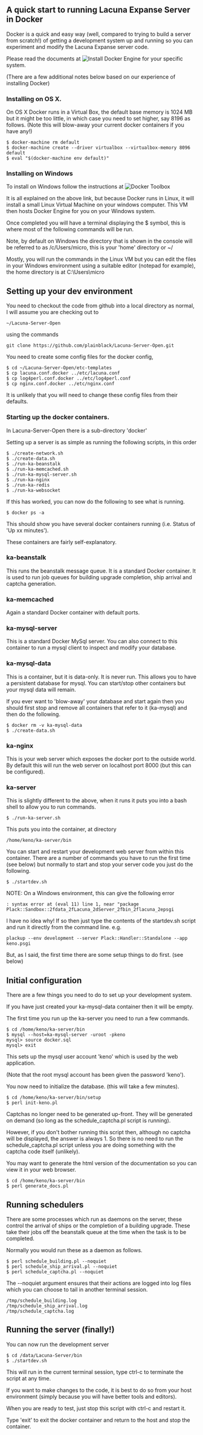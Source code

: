 ## A quick start to running Lacuna Expanse Server in Docker

Docker is a quick and easy way (well, compared to trying to build a server from 
scratch!) of getting a development system up and running so you can experiment
and modify the Lacuna Expanse server code.

Please read the documents at ![Install Docker Engine](https://docs.docker.com/engine/installation/)
for your specific system.

(There are a few additional notes below based on our experience of installing Docker)

### Installing on OS X.

On OS X Docker runs in a Virtual Box, the default base memory is 1024 MB but
it might be too little, in which case you need to set higher, say 8196 as 
follows. (Note this will blow-away your current docker containers if you have
any!)

    $ docker-machine rm default
    $ docker-machine create --driver virtualbox --virtualbox-memory 8096 default
    $ eval "$(docker-machine env default)"

### Installing on Windows

To install on Windows follow the instructions at ![Docker Toolbox](https://www.docker.com/products/docker-toolbox)

It is all explained on the above link, but because Docker runs in Linux, it will
install a small Linux Virtual Machine on your windows computer. This VM then hosts 
Docker Engine for you on your Windows system.

Once completed you will have a terminal displaying the $ symbol, this is where
most of the following commands will be run.

Note, by default on Windows the directory that is shown in the console will be
referred to as /c/Users/micro, this is your 'home' directory or ~/

Mostly, you will run the commands in the Linux VM but you can edit the files in
your Windows environment using a suitable editor (notepad for example), the
home directory is at C:\\Users\micro

## Setting up your dev environment

You need to checkout the code from github into a local directory as normal, I
will assume you are checking out to 

    ~/Lacuna-Server-Open

using the commands

    git clone https://github.com/plainblack/Lacuna-Server-Open.git

You need to create some config files for the docker config,

    $ cd ~/Lacuna-Server-Open/etc-templates
    $ cp lacuna.conf.docker ../etc/lacuna.conf
    $ cp log4perl.conf.docker ../etc/log4perl.conf
    $ cp nginx.conf.docker ../etc/nginx.conf

It is unlikely that you will need to change these config files from their
defaults.

### Starting up the docker containers.

In Lacuna-Server-Open there is a sub-directory 'docker'

Setting up a server is as simple as running the following scripts, in this
order

    $ ./create-network.sh
    $ ./create-data.sh
    $ ./run-ka-beanstalk
    $ ./run-ka-memcached.sh
    $ ./run-ka-mysql-server.sh
    $ ./run-ka-nginx
    $ ./run-ka-redis
    $ ./run-ka-websocket

If this has worked, you can now do the following to see what is running.

    $ docker ps -a

This should show you have several docker containers running (i.e. Status
of 'Up xx minutes').

These containers are fairly self-explanatory.

### ka-beanstalk

This runs the beanstalk message queue. It is a standard Docker container.
It is used to run job queues for building upgrade completion, ship arrival
and captcha generation.

### ka-memcached

Again a standard Docker container with default ports.

### ka-mysql-server

This is a standard Docker MySql server. You can also connect to this
container to run a mysql client to inspect and modify your database.

### ka-mysql-data

This is a container, but it is data-only. It is never run. This allows you
to have a persistent database for mysql. You can start/stop other containers
but your mysql data will remain.

If you ever want to 'blow-away' your database and start again then you
should first stop and remove all containers that refer to it (ka-mysql)
and then do the following.

    $ docker rm -v ka-mysql-data
    $ ./create-data.sh

### ka-nginx

This is your web server which exposes the docker port to the outside world.
By default this will run the web server on localhost port 8000 (but this can
be configured).

### ka-server

This is slightly different to the above, when it runs it puts you into
a bash shell to allow you to run commands.

    $ ./run-ka-server.sh

This puts you into the container, at directory

    /home/keno/ka-server/bin

You can start and restart your development web server from within this container. 
There are a number of commands you have to run the first time (see below)
but normally to start and stop your server code you just do the following.

    $ ./startdev.sh

NOTE: On a Windows environment, this can give the following error

    : syntax error at (eval 11) line 1, near "package Plack::Sandbox::2fdata_2fLacuna_2dServer_2fbin_2flacuna_2epsgi

I have no idea why! If so then just type the contents of the startdev.sh script
and run it directly from the command line. e.g.

    plackup --env development --server Plack::Handler::Standalone --app keno.psgi

But, as I said, the first time there are some setup things to do first. (see below)

## Initial configuration

There are a few things you need to do to set up your development system.

If you have just created your ka-mysql-data container then it will be empty.

The first time you run up the ka-server you need to run a few commands.

    $ cd /home/keno/ka-server/bin
    $ mysql --host=ka-mysql-server -uroot -pkeno
    mysql> source docker.sql
    mysql> exit

This sets up the mysql user account 'keno' which is used by the web application.

(Note that the root mysql account has been given the password 'keno').

You now need to initialize the database. (this will take a few minutes).

    $ cd /home/keno/ka-server/bin/setup
    $ perl init-keno.pl


Captchas no longer need to be generated up-front. They will be generated
on demand (so long as the schedule_captcha.pl script is running).

However, if you don't bother running this script then, although no captcha
will be displayed, the answer is always 1. So there is no need to run the
schedule_captcha.pl script unless you are doing something with the captcha
code itself (unlikely).

You may want to generate the html version of the documentation so you
can view it in your web browser.

    $ cd /home/keno/ka-server/bin
    $ perl generate_docs.pl


## Running schedulers

There are some processes which run as daemons on the server, these control
the arrival of ships or the completion of a building upgrade. These take
their jobs off the beanstalk queue at the time when the task is to be
completed.

Normally you would run these as a daemon as follows.

    $ perl schedule_building.pl --noquiet
    $ perl schedule_ship_arrival.pl --noquiet
    $ perl schedule_captcha.pl --noquiet

The --noquiet argument ensures that their actions are logged into log files
which you can choose to tail in another terminal session.

    /tmp/schedule_building.log
    /tmp/schedule_ship_arrival.log
    /tmp/schedule_captcha.log

## Running the server (finally!)

You can now run the development server

    $ cd /data/Lacuna-Server/bin
    $ ./startdev.sh

This will run in the current terminal session, type ctrl-c to terminate
the script at any time.

If you want to make changes to the code, it is best to do so from your host
environment (simply because you will have better tools and editors).

When you are ready to test, just stop this script with ctrl-c and restart it.

Type 'exit' to exit the docker container and return to the host and stop the container.

